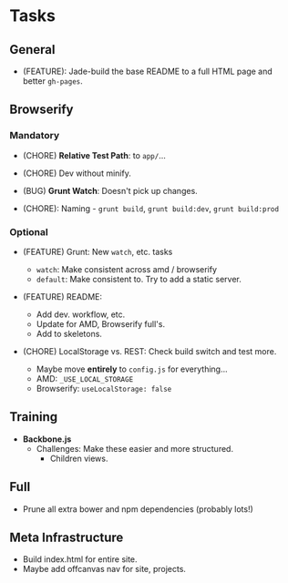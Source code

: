 Tasks
=====

## General

* (FEATURE): Jade-build the base README to a full HTML page and better
  `gh-pages`.

## Browserify

### Mandatory

* (CHORE) **Relative Test Path**: to `app/`...

* (CHORE) Dev without minify.

* (BUG) **Grunt Watch**: Doesn't pick up changes.

* (CHORE): Naming - `grunt build`, `grunt build:dev`, `grunt build:prod`

### Optional

* (FEATURE) Grunt: New `watch`, etc. tasks
    * `watch`: Make consistent across amd / browserify
    * `default`: Make consistent to. Try to add a static server.

* (FEATURE) README:
    * Add dev. workflow, etc.
    * Update for AMD, Browserify full's.
    * Add to skeletons.

* (CHORE) LocalStorage vs. REST: Check build switch and test more.
    * Maybe move **entirely** to `config.js` for everything...
    * AMD: `_USE_LOCAL_STORAGE`
    * Browserify: `useLocalStorage: false`

## Training

* **Backbone.js**
    * Challenges: Make these easier and more structured.
        * Children views.

## Full

* Prune all extra bower and npm dependencies (probably lots!)

## Meta Infrastructure

* Build index.html for entire site.
* Maybe add offcanvas nav for site, projects.
